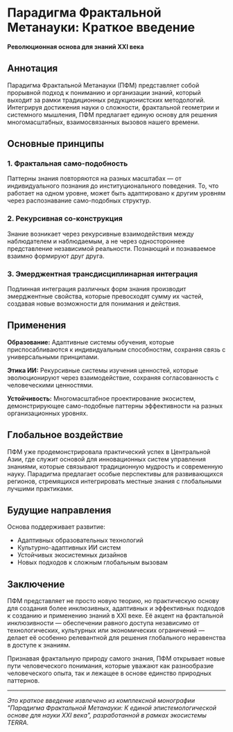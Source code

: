 # Парадигма Фрактальной Метанауки: Краткое введение

**Революционная основа для знаний XXI века**

## Аннотация

Парадигма Фрактальной Метанауки (ПФМ) представляет собой прорывной подход к пониманию и организации знаний, который выходит за рамки традиционных редукционистских методологий. Интегрируя достижения науки о сложности, фрактальной геометрии и системного мышления, ПФМ предлагает единую основу для решения многомасштабных, взаимосвязанных вызовов нашего времени.

## Основные принципы

### 1. Фрактальная само-подобность

Паттерны знания повторяются на разных масштабах — от индивидуального познания до институционального поведения. То, что работает на одном уровне, может быть адаптировано к другим уровням через распознавание само-подобных структур.

### 2. Рекурсивная со-конструкция

Знание возникает через рекурсивные взаимодействия между наблюдателем и наблюдаемым, а не через одностороннее представление независимой реальности. Познающий и познаваемое взаимно формируют друг друга.

### 3. Эмерджентная трансдисциплинарная интеграция

Подлинная интеграция различных форм знания производит эмерджентные свойства, которые превосходят сумму их частей, создавая новые возможности для понимания и действия.

## Применения

**Образование:** Адаптивные системы обучения, которые приспосабливаются к индивидуальным способностям, сохраняя связь с универсальными принципами.

**Этика ИИ:** Рекурсивные системы изучения ценностей, которые эволюционируют через взаимодействие, сохраняя согласованность с человеческими ценностями.

**Устойчивость:** Многомасштабное проектирование экосистем, демонстрирующее само-подобные паттерны эффективности на разных организационных уровнях.

## Глобальное воздействие

ПФМ уже продемонстрировала практический успех в Центральной Азии, где служит основой для инновационных систем управления знаниями, которые связывают традиционную мудрость и современную науку. Парадигма предлагает особые перспективы для развивающихся регионов, стремящихся интегрировать местные знания с глобальными лучшими практиками.

## Будущие направления

Основа поддерживает развитие:

* Адаптивных образовательных технологий
* Культурно-адаптивных ИИ систем
* Устойчивых экосистемных дизайнов
* Новых подходов к сложным глобальным вызовам

## Заключение

ПФМ представляет не просто новую теорию, но практическую основу для создания более инклюзивных, адаптивных и эффективных подходов к созданию и применению знаний в XXI веке. Её акцент на фрактальной инклюзивности — обеспечении равного доступа независимо от технологических, культурных или экономических ограничений — делает её особенно релевантной для решения глобального неравенства в доступе к знаниям.

Признавая фрактальную природу самого знания, ПФМ открывает новые пути человеческого понимания, которые уважают как разнообразие человеческого опыта, так и лежащее в основе единство природных паттернов.

***

*Это краткое введение извлечено из комплексной монографии "Парадигма Фрактальной Метанауки: К единой эпистемологической основе для науки XXI века", разработанной в рамках экосистемы TERRA.*
